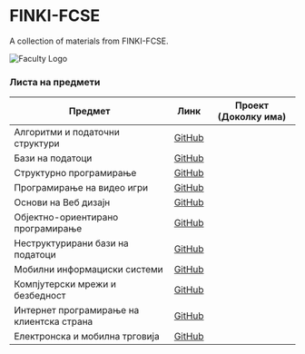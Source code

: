 # FINKI-FCSE
A collection of materials from FINKI-FCSE.

![Faculty Logo](https://skopje.wordcamp.org/2019/files/2019/10/Logo_FINKI_UKIM_EN.jpg)

### Листа на предмети

| Предмет                                   | Линк   | Проект (Доколку има)                                  |
|-------------------------------------------|--------|--------------------------------------------------------|
| Алгоритми и податочни структури          | [GitHub](https://github.com/bojanstefanovski214005/FINKI-FCSE/tree/main/APS) |                                                        |
| Бази на податоци                | [GitHub](https://github.com/bojanstefanovski214005/FINKI-FCSE/tree/main/BNP) |                                                        |
| Структурно програмирање          | [GitHub](https://github.com/bojanstefanovski214005/FINKI-FCSE/tree/main/SP) |                                                        |
| Програмирање на видео игри               | [GitHub](https://github.com/bojanstefanovski214005/FINKI-FCSE/tree/main/PNVI/Labs) |                                                        |
| Основи на Веб дизајн         | [GitHub](https://github.com/bojanstefanovski214005/FINKI-FCSE/tree/main/ONVD) |                                                        |
| Објектно-ориентирано програмирање                | [GitHub](https://github.com/bojanstefanovski214005/FINKI-FCSE/tree/main/OOP) |                                                        |
| Неструктурирани бази на податоци          | [GitHub](https://github.com/bojanstefanovski214005/FINKI-FCSE/tree/main/NBNP) |                                                        |
| Мобилни информациски системи                | [GitHub](https://github.com/bojanstefanovski214005/FINKI-FCSE/tree/main/MIS) |                                                        |
| Компјутерски мрежи и безбедност          | [GitHub](https://github.com/bojanstefanovski214005/FINKI-FCSE/tree/main/KMB) |                                                        |
| Интернет програмирање на клиентска страна               | [GitHub](https://github.com/bojanstefanovski214005/FINKI-FCSE/tree/main/IPNKS) |                                                        |
| Електронска и мобилна трговија         | [GitHub](https://github.com/bojanstefanovski214005) |                                                        |
